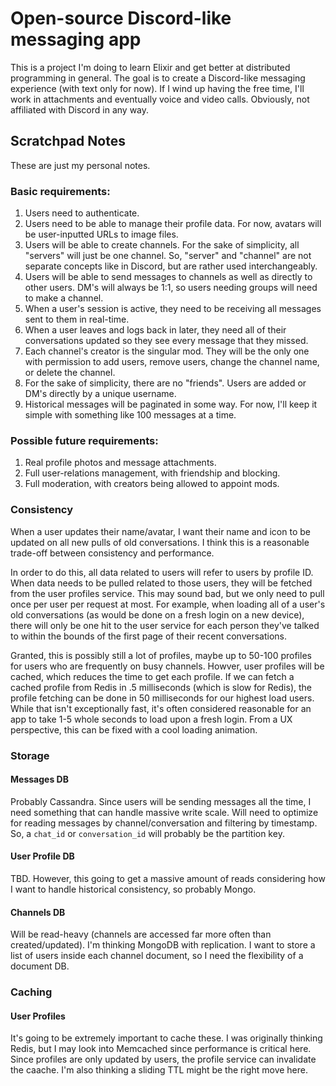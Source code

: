 # Open-source Discord-like messaging app

This is a project I'm doing to learn Elixir and get better at distributed programming in general. The goal is to create a 
Discord-like messaging experience (with text only for now). If I wind up having the free time, I'll work in attachments and eventually
voice and video calls. Obviously, not affiliated with Discord in any way.

## Scratchpad Notes
These are just my personal notes.

### Basic requirements:
1. Users need to authenticate.
2. Users need to be able to manage their profile data. For now, avatars will be user-inputted URLs to image files.
3. Users will be able to create channels. For the sake of simplicity, all "servers" will just be one channel. So, "server" and "channel" are not separate concepts like in Discord, but are rather used interchangeably.
4. Users will be able to send messages to channels as well as directly to other users. DM's will always be 1:1, so users needing groups will need to make a channel.
5. When a user's session is active, they need to be receiving all messages sent to them in real-time.
6. When a user leaves and logs back in later, they need all of their conversations updated so they see every message that they missed.
7. Each channel's creator is the singular mod. They will be the only one with permission to add users, remove users, change the channel name, or delete the channel.
8. For the sake of simplicity, there are no "friends". Users are added or DM's directly by a unique username.
9. Historical messages will be paginated in some way. For now, I'll keep it simple with something like 100 messages at a time.

### Possible future requirements:
1. Real profile photos and message attachments.
2. Full user-relations management, with friendship and blocking.
3. Full moderation, with creators being allowed to appoint mods.

### Consistency
When a user updates their name/avatar, I want their name and icon to be updated on all new pulls of old conversations. I think this is a reasonable trade-off between
consistency and performance.

In order to do this, all data related to users will refer to users by profile ID. When data needs to be pulled related to those users, they will be fetched from
the user profiles service. This may sound bad, but we only need to pull once per user per request at most. For example, when loading all of a user's old conversations (as would be done on a fresh login on a new device), there will only be one hit to the user service for each person they've talked to within the bounds of the first page of their recent conversations. 

Granted, this is possibly still a lot of profiles, maybe up to 50-100 profiles for users who are frequently on busy channels. Howver, user profiles will be cached, which reduces the time to get each profile. If we can fetch a cached profile from Redis in .5 milliseconds (which is slow for Redis), the profile fetching can be done in 50 milliseconds for our highest load users. While that isn't exceptionally fast, it's often considered reasonable for an app to take 1-5 whole seconds to load upon a fresh login. From a UX perspective, this can be fixed with a cool loading animation.

### Storage
#### Messages DB
Probably Cassandra. Since users will be sending messages all the time, I need something that can handle massive write scale. Will need to optimize for reading messages
by channel/conversation and filtering by timestamp. So, a `chat_id` or `conversation_id` will probably be the partition key.

#### User Profile DB
TBD. However, this going to get a massive amount of reads considering how I want to handle historical consistency, so probably Mongo.

#### Channels DB
Will be read-heavy (channels are accessed far more often than created/updated). I'm thinking MongoDB with replication. I want to store a list of users
inside each channel document, so I need the flexibility of a document DB.


### Caching

#### User Profiles
It's going to be extremely important to cache these. I was originally thinking Redis, but I may look into Memcached since performance is critical here. Since profiles are only updated by users, the profile service can invalidate the caache. I'm also thinking a sliding TTL might be the right move here.